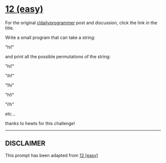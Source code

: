 # [12 (easy)](https://www.reddit.com/r/dailyprogrammer/comments/pxs2x/2202012_challenge_12_easy/)

For the original [r/dailyprogrammer](https://www.reddit.com/r/dailyprogrammer/) post and discussion, click the link in the title.

Write a small program that can take a string:

"hi!"

and print all the possible permutations of the string:

"hi!"

"ih!"

"!hi"

"h!i"

"i!h"

etc...

thanks to hewts for this challenge!


----
## **DISCLAIMER**
This prompt has been adapted from [12 [easy]](https://www.reddit.com/r/dailyprogrammer/comments/pxs2x/2202012_challenge_12_easy/
)
